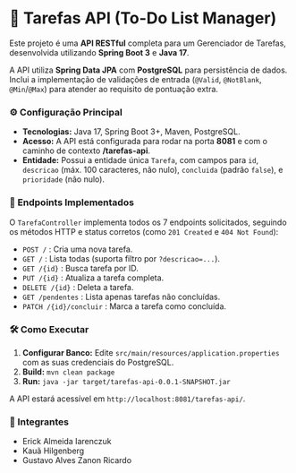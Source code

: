 # 🚀 Tarefas API (To-Do List Manager)

Este projeto é uma **API RESTful** completa para um Gerenciador de Tarefas, desenvolvida utilizando **Spring Boot 3** e **Java 17**.

A API utiliza **Spring Data JPA** com **PostgreSQL** para persistência de dados. Inclui a implementação de validações de entrada (`@Valid`, `@NotBlank`, `@Min`/`@Max`) para atender ao requisito de pontuação extra.

### ⚙️ Configuração Principal

* **Tecnologias:** Java 17, Spring Boot 3+, Maven, PostgreSQL.
* **Acesso:** A API está configurada para rodar na porta **8081** e com o caminho de contexto **/tarefas-api**.
* **Entidade:** Possui a entidade única `Tarefa`, com campos para `id`, `descricao` (máx. 100 caracteres, não nulo), `concluida` (padrão `false`), e `prioridade` (não nulo).

### 🧭 Endpoints Implementados

O `TarefaController` implementa todos os 7 endpoints solicitados, seguindo os métodos HTTP e status corretos (como `201 Created` e `404 Not Found`):

* `POST /` : Cria uma nova tarefa.
* `GET /` : Lista todas (suporta filtro por `?descricao=...`).
* `GET /{id}` : Busca tarefa por ID.
* `PUT /{id}` : Atualiza a tarefa completa.
* `DELETE /{id}` : Deleta a tarefa.
* `GET /pendentes` : Lista apenas tarefas não concluídas.
* `PATCH /{id}/concluir` : Marca a tarefa como concluída.

### 🛠️ Como Executar

1.  **Configurar Banco:** Edite `src/main/resources/application.properties` com as suas credenciais do PostgreSQL.
2.  **Build:** `mvn clean package`
3.  **Run:** `java -jar target/tarefas-api-0.0.1-SNAPSHOT.jar`

A API estará acessível em `http://localhost:8081/tarefas-api/`.

### 👥 Integrantes

* Erick Almeida Iarenczuk
* Kauã Hilgenberg
* Gustavo Alves Zanon Ricardo